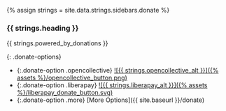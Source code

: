 
{% assign strings = site.data.strings.sidebars.donate %}

### {{ strings.heading }}

{{ strings.powered_by_donations }}

{: .donate-options}
 * {:.donate-option .opencollective} [![{{ strings.opencollective_alt }}]({% assets %}/opencollective_button.png)](https://opencollective.com/f-droid)
 * {:.donate-option .liberapay} [![{{ strings.liberapay_alt }}]({% assets %}/liberapay_donate_button.svg)](https://liberapay.com/F-Droid-Data/donate)
 * {:.donate-option .more} [More Options]({{ site.baseurl }}/donate)
